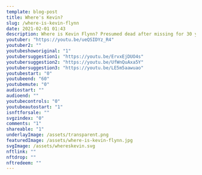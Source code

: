 ```yaml
---
template: blog-post
title: Where's Kevin?
slug: /where-is-kevin-flynn
date: 2021-02-01 01:43
description: Where is Kevin Flynn? Presumed dead after missing for 30 years. 
youtuber: "https://youtu.be/ueQSIDYz_R4"
youtuber2: ""
youtubeshoworiginal: "1"
youtubersuggestion1: "https://youtu.be/ErvxEjDUO4s"
youtubersuggestion2: "https://youtu.be/UfWnQuAxa5Y"
youtubersuggestion3: "https://youtu.be/LE5m5aawuao"
youtubestart: "0"
youtubeend: "60"
youtubemute: "0"
audiostart: ""
audioend: ""
youtubecontrols: "0"
youtubeautostart: "1"
isnftforsale: ""
svgzindex: "0"
comments: "1"
shareable: "1"
underlayImage: /assets/transparent.png
featuredImage: /assets/where-is-kevin-flynn.jpg
svgImage: /assets/whereskevin.svg
nftlink: ""
nftdrop: ""
nftredeem: ""
---
```

<div style="position:relative; top:0; z-index:0; border:px solid blue; height:100vh; width:100vw; overflow:hidden; display:flex; ">
<!-- https://youtu.be/sqJdG95juso -->





 <object class="" id="" data="/assets/whereskevin.svg" type="image/svg+xml" style="position:absolute; bottom:0; z-index:0; width:100%; height:100%; background:transparent; object-fit:contain;"  alt="animated content" title="animated content" ></object>








<!-- XjuLZwlDxh8 -->
</div>